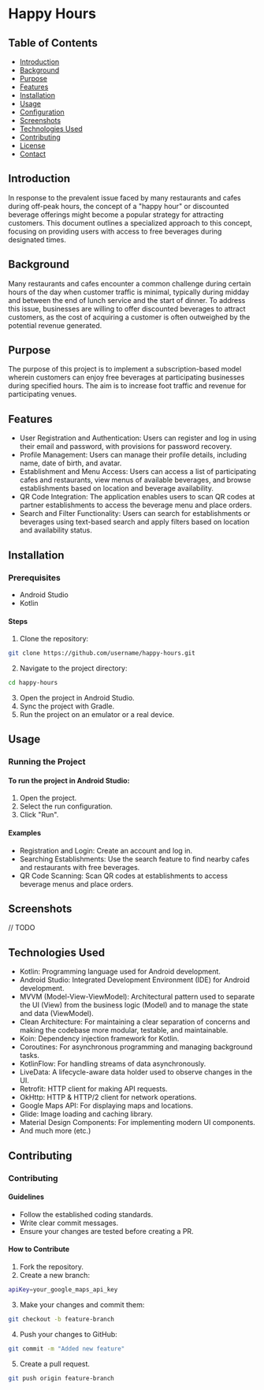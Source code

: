 # Happy Hours
## Table of Contents

 - [Introduction]()
 - [Background]()
 - [Purpose]()
- [Features]()
- [Installation]()
- [Usage]()
- [Configuration]()
- [Screenshots]()
- [Technologies Used]()
- [Contributing]()
- [License]()
- [Contact]()

## Introduction
In response to the prevalent issue faced by many restaurants and cafes during off-peak hours, the concept of a "happy hour" or discounted beverage offerings might become a popular strategy for attracting customers. This document outlines a specialized approach to this concept, focusing on providing users with access to free beverages during designated times.

## Background
Many restaurants and cafes encounter a common challenge during certain hours of the day when customer traffic is minimal, typically during midday and between the end of lunch service and the start of dinner. To address this issue, businesses are willing to offer discounted beverages to attract customers, as the cost of acquiring a customer is often outweighed by the potential revenue generated.

## Purpose
The purpose of this project is to implement a subscription-based model wherein customers can enjoy free beverages at participating businesses during specified hours. The aim is to increase foot traffic and revenue for participating venues.

## Features
- User Registration and Authentication: Users can register and log in using their email and password, with provisions for password recovery.
- Profile Management: Users can manage their profile details, including name, date of birth, and avatar.
- Establishment and Menu Access: Users can access a list of participating cafes and restaurants, view menus of available beverages, and browse establishments based on location and beverage availability.
- QR Code Integration: The application enables users to scan QR codes at partner establishments to access the beverage menu and place orders.
- Search and Filter Functionality: Users can search for establishments or beverages using text-based search and apply filters based on location and availability status.

## Installation

### Prerequisites
- Android Studio
- Kotlin

#### Steps
1. Clone the repository:
```bash
git clone https://github.com/username/happy-hours.git
```
2. Navigate to the project directory:
```bash
cd happy-hours
```
3. Open the project in Android Studio.
4. Sync the project with Gradle.
5. Run the project on an emulator or a real device.

## Usage
### Running the Project
#### To run the project in Android Studio:

1. Open the project.
2. Select the run configuration.
3. Click "Run".

#### Examples
- Registration and Login: Create an account and log in.
- Searching Establishments: Use the search feature to find nearby cafes and restaurants with free beverages.
- QR Code Scanning: Scan QR codes at establishments to access beverage menus and place orders.

## Screenshots
// TODO

## Technologies Used
- Kotlin: Programming language used for Android development.
- Android Studio: Integrated Development Environment (IDE) for Android development.
- MVVM (Model-View-ViewModel): Architectural pattern used to separate the UI (View) from the business logic (Model) and to manage the state and data (ViewModel).
- Clean Architecture: For maintaining a clear separation of concerns and making the codebase more modular, testable, and maintainable.
- Koin: Dependency injection framework for Kotlin.
- Coroutines: For asynchronous programming and managing background tasks.
- KotlinFlow: For handling streams of data asynchronously.
- LiveData: A lifecycle-aware data holder used to observe changes in the UI.
- Retrofit: HTTP client for making API requests.
- OkHttp: HTTP & HTTP/2 client for network operations.
- Google Maps API: For displaying maps and locations.
- Glide: Image loading and caching library.
- Material Design Components: For implementing modern UI components. 
- And much more (etc.)

## Contributing
### Contributing
#### Guidelines
- Follow the established coding standards.
- Write clear commit messages.
- Ensure your changes are tested before creating a PR.
#### How to Contribute
1. Fork the repository.
2. Create a new branch:
```bash
apiKey=your_google_maps_api_key
```
3. Make your changes and commit them:
```bash
git checkout -b feature-branch 
```
4. Push your changes to GitHub:
```bash
git commit -m "Added new feature"
```
5. Create a pull request.
```bash
git push origin feature-branch
```
